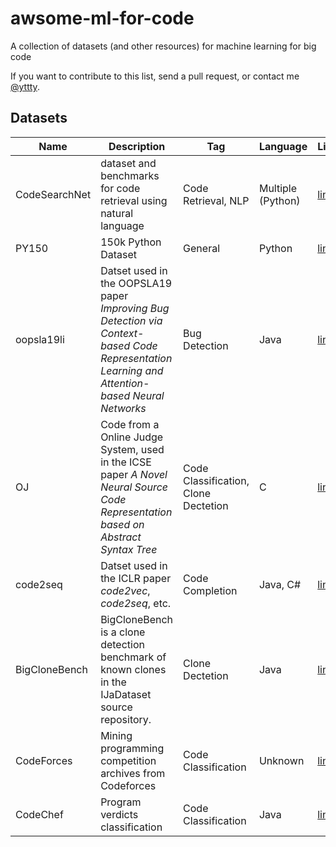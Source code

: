 # awsome-ml-for-code

A collection of datasets (and other resources) for machine learning for big code

If you want to contribute to this list, send a pull request, or contact me [@yttty](https://github.com/yttty).

## Datasets

| Name          | Description                                                                                                                                    | Tag                                  | Language          | Link                                                                         |
| ------------- | ---------------------------------------------------------------------------------------------------------------------------------------------- | ------------------------------------ | ----------------- | ---------------------------------------------------------------------------- |
| CodeSearchNet | dataset and benchmarks for code retrieval using natural language                                                                               | Code Retrieval, NLP                  | Multiple (Python) | [link](https://github.com/github/CodeSearchNet)                              |
| PY150         | 150k Python Dataset                                                                                                                            | General                              | Python            | [link](https://www.sri.inf.ethz.ch/py150)                                    |
| oopsla19li    | Datset used in the OOPSLA19 paper _Improving Bug Detection via Context-based Code Representation Learning and Attention-based Neural Networks_ | Bug Detection                        | Java              | [link](https://github.com/OOPSLA-2019-BugDetection/OOPSLA-2019-BugDetection) |
| OJ            | Code from a Online Judge System, used in the ICSE paper _A Novel Neural Source Code Representation based on Abstract Syntax Tree_              | Code Classification, Clone Dectetion | C                 | [link](https://github.com/zhangj111/astnn)                                   |
| code2seq      | Datset used in the ICLR paper _code2vec_, _code2seq_, etc.                                                                                     | Code Completion                      | Java, C#          | [link](https://github.com/tech-srl/code2seq#datasets)                        |
| BigCloneBench | BigCloneBench is a clone detection benchmark of known clones in the IJaDataset source repository.                                              | Clone Dectetion                      | Java              | [link](https://github.com/clonebench/BigCloneBench)                          |
| CodeForces    | Mining programming competition archives from Codeforces                                                                                        | Code Classification                  | Unknown           | [link](https://sites.google.com/site/miningprogcodeforces/home/dataset)      |
| CodeChef      | Program verdicts classification                                                                                                                | Code Classification                  | Java              | [link](https://www.kaggle.com/arjoonn/codechef-competitive-programming)      |
